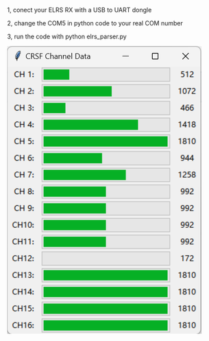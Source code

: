 1, conect your ELRS RX with a USB to UART dongle

2, change the COM5 in python code to your real COM number

3, run the code with python elrs_parser.py

![alt text](<./img/elrs_parser.png>)
